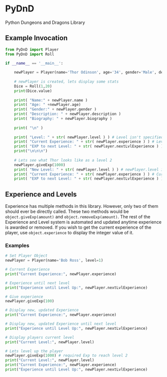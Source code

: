 # PyDnD
Python Dungeons and Dragons Library


## Example Invocation

```python
from PyDnD import Player
from PyDnD import Roll

if __name__ == '__main__':
		
	newPlayer = Player(name='Thor Odinson', age='34', gender='Male', description='Looks like a pirate angel', biography='Born on Asgard, God of Thunder')
		
	# newPlayer is created, lets display some stats
	Dice = Roll(1,20)
	print(Dice.value)
	
	print( "Name:" + newPlayer.name )
	print( "Age: " +newPlayer.age)
	print( "Gender:" + newPlayer.gender )
	print( "Description: " + newPlayer.description )
	print( "Biography: " + newPlayer.biography )
	
	print( "\n" )
	
	print( "Level: " + str( newPlayer.level ) ) # Level isn't specified in creation, so level is 1
	print( "Current Experience: " + str( newPlayer.experience ) ) # Level wasn't specified, so current xp is 0
	print( "EXP to next Level: " + str( newPlayer.nextLvlExperience ) ) # 1000 Experience is required to get to level 2
	print("\n\n\n")
	
	# Lets see what Thor looks like as a level 2
	newPlayer.giveExp(1000)
	print( "New Level: " + str( newPlayer.level ) ) # newPlayer.level is automatically increased when XP threshold increases
	print( "Current Experience: " + str( newPlayer.experience ) ) # Current, experience after leveling up
	print( "EXP to next Level: " + str( newPlayer.nextLvlExperience ) ) # 3000 Experience is required to get to level 3
  ```

## Experience and Levels

Experience has multiple methods in this library.  However, only two of them should ever be directly called.  These two methods would be `object.giveExp(amount)` and `object.removeExp(amount)`.  The rest of the Experience and Level system is automated and updated anytime experience is awarded or removed.  If you wish to get the current experience of the player, use `object.experience` to display the integer value of it.

### Examples
```python
# Set Player Object
newPlayer = Player(name='Bob Ross', level=1)

# Current Experience
print("Current Experience:", newPlayer.experience)

# Experience until next level
print("Experience until Level Up:", newPlayer.nextLvlExperience)

# Give experience
newPlayer.giveExp(100)

# Display new, updated Experience
print("Current Experience:", newPlayer.experience)

# Display new, updated Experience until next level
print("Experience until Level Up:", newPlayer.nextLvlExperience)

# Display players current level
print("Current Level:", newPlayer.level)

# Lets level up the player
newPlayer.giveExp(1000) # required Exp to reach level 2
print("Current Level:", newPlayer.level)
print("Current Experience:", newPlayer.experience)
print("Experience until Level Up:", newPlayer.nextLvlExperience)
```


